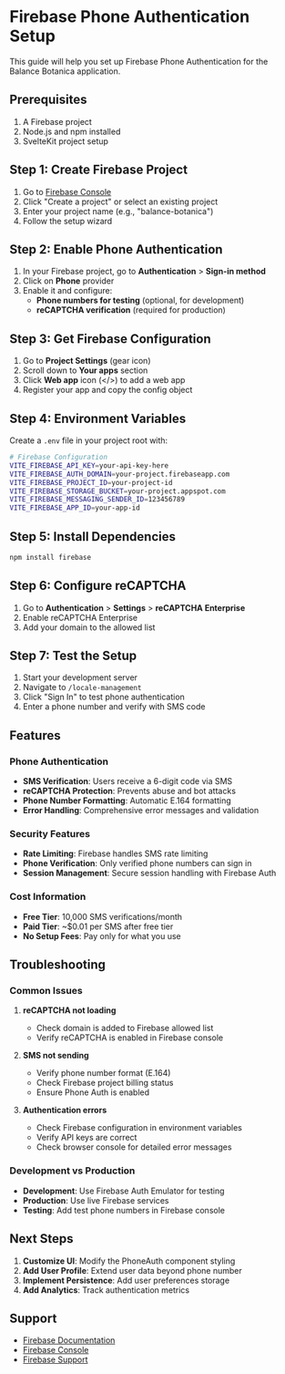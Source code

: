# Firebase Phone Authentication Setup

This guide will help you set up Firebase Phone Authentication for the Balance Botanica application.

## Prerequisites

1. A Firebase project
2. Node.js and npm installed
3. SvelteKit project setup

## Step 1: Create Firebase Project

1. Go to [Firebase Console](https://console.firebase.google.com/)
2. Click "Create a project" or select an existing project
3. Enter your project name (e.g., "balance-botanica")
4. Follow the setup wizard

## Step 2: Enable Phone Authentication

1. In your Firebase project, go to **Authentication** > **Sign-in method**
2. Click on **Phone** provider
3. Enable it and configure:
   - **Phone numbers for testing** (optional, for development)
   - **reCAPTCHA verification** (required for production)

## Step 3: Get Firebase Configuration

1. Go to **Project Settings** (gear icon)
2. Scroll down to **Your apps** section
3. Click **Web app** icon (</>) to add a web app
4. Register your app and copy the config object

## Step 4: Environment Variables

Create a `.env` file in your project root with:

```bash
# Firebase Configuration
VITE_FIREBASE_API_KEY=your-api-key-here
VITE_FIREBASE_AUTH_DOMAIN=your-project.firebaseapp.com
VITE_FIREBASE_PROJECT_ID=your-project-id
VITE_FIREBASE_STORAGE_BUCKET=your-project.appspot.com
VITE_FIREBASE_MESSAGING_SENDER_ID=123456789
VITE_FIREBASE_APP_ID=your-app-id
```

## Step 5: Install Dependencies

```bash
npm install firebase
```

## Step 6: Configure reCAPTCHA

1. Go to **Authentication** > **Settings** > **reCAPTCHA Enterprise**
2. Enable reCAPTCHA Enterprise
3. Add your domain to the allowed list

## Step 7: Test the Setup

1. Start your development server
2. Navigate to `/locale-management`
3. Click "Sign In" to test phone authentication
4. Enter a phone number and verify with SMS code

## Features

### Phone Authentication

- **SMS Verification**: Users receive a 6-digit code via SMS
- **reCAPTCHA Protection**: Prevents abuse and bot attacks
- **Phone Number Formatting**: Automatic E.164 formatting
- **Error Handling**: Comprehensive error messages and validation

### Security Features

- **Rate Limiting**: Firebase handles SMS rate limiting
- **Phone Verification**: Only verified phone numbers can sign in
- **Session Management**: Secure session handling with Firebase Auth

### Cost Information

- **Free Tier**: 10,000 SMS verifications/month
- **Paid Tier**: ~$0.01 per SMS after free tier
- **No Setup Fees**: Pay only for what you use

## Troubleshooting

### Common Issues

1. **reCAPTCHA not loading**
   - Check domain is added to Firebase allowed list
   - Verify reCAPTCHA is enabled in Firebase console

2. **SMS not sending**
   - Verify phone number format (E.164)
   - Check Firebase project billing status
   - Ensure Phone Auth is enabled

3. **Authentication errors**
   - Check Firebase configuration in environment variables
   - Verify API keys are correct
   - Check browser console for detailed error messages

### Development vs Production

- **Development**: Use Firebase Auth Emulator for testing
- **Production**: Use live Firebase services
- **Testing**: Add test phone numbers in Firebase console

## Next Steps

1. **Customize UI**: Modify the PhoneAuth component styling
2. **Add User Profile**: Extend user data beyond phone number
3. **Implement Persistence**: Add user preferences storage
4. **Add Analytics**: Track authentication metrics

## Support

- [Firebase Documentation](https://firebase.google.com/docs/auth)
- [Firebase Console](https://console.firebase.google.com/)
- [Firebase Support](https://firebase.google.com/support)
